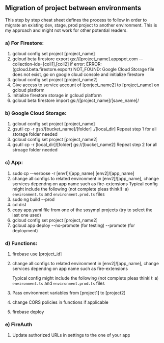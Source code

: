 ## Migration of project between environments

This step by step cheat sheet defines the process to follow in order to migrate an existing dev, stage, prod project to another environment. This is my approach and might not work for other potential readers.

### a) For Firestore:
1) gcloud config set project [project_name]
2) gcloud beta firestore export gs://[project_name].appspot.com --collection-ids=[coll1],[coll2]
  if error: ERROR: (gcloud.beta.firestore.export) NOT_FOUND: Google Cloud Storage file does not exist, go on google cloud console and initialize firestore
3) gcloud config set project [project_name2]
4) Give access to service account of [porject_name2] to [project_name] on gcloud platform
5) Initialize firestore storage in gcloud platform
6) gcloud beta firestore import gs://[project_name]/[save_name]/

### b) Google Cloud Storage:
1) gcloud config set project [project_name]
2) gsutil cp -r gs://[bucket_name]/[folder] ./[local_dir]
Repeat step 1 for all storage folder needed
3) gcloud config set project [project_name2]
4) gsutil cp -r [local_dir]/[folder] gs://[bucket_name2]
Repeat step 2 for all stroage folder needed

### c) App:
  1) sudo cp --verbose -r [env1]/[app_name] [env2]/[app_name]
  2) change all configs to related environment in [env2]/[app_name], change services dependng on app name such as fire-extensions
    Typical config might include the following (not complete pleas think!):
    a) `environment.ts` and `environment.prod.ts` files
  3) sudo ng build --prod
  4) cd dist
  5) copy app.yaml file from one of the sosympl projects (try to select the last one used)
  6) gcloud config set project [project_name2]
  7) gcloud app deploy --no-promote (for testing) --promote (for deployment)

### d) Functions:
  1) firebase use [project_id]
  2) change all configs to related environment in [env2]/[app_name], change services dependng on app name such as fire-extensions
    
      Typical config might include the following (not complete pleas think!):
      a) `environment.ts` and `environment.prod.ts` files
  3) Pass environment variables from [project1] to [project2]
  3) change CORS policies in functions if applicable
  4) firebase deploy

### e) FireAuth
  1) Update authorized URLs in settings to the one of your app
